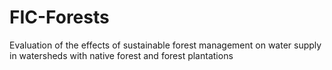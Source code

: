 # FIC-Forests
Evaluation of the effects of sustainable forest management on water supply in watersheds with native forest and forest plantations
